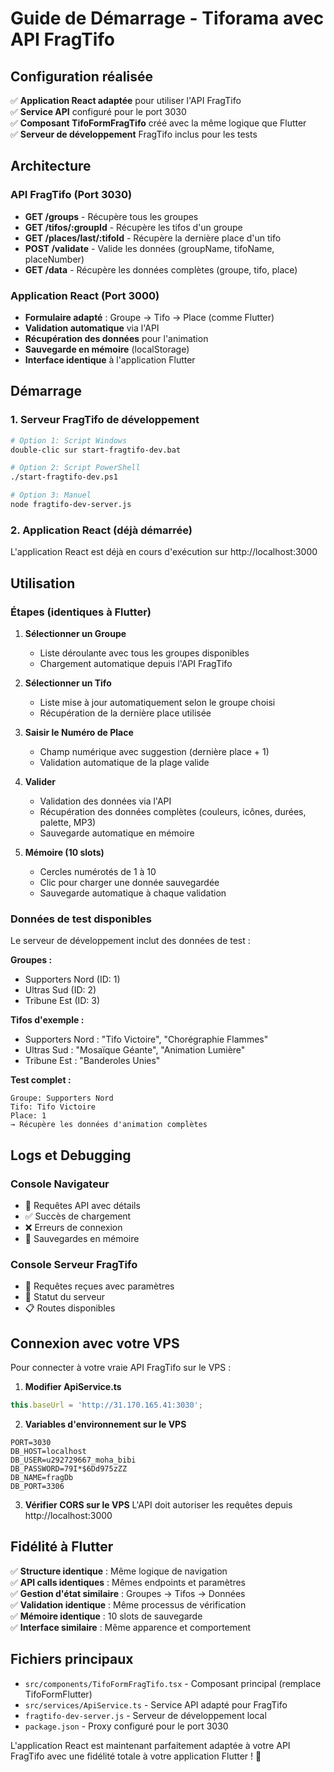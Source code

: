 # Guide de Démarrage - Tiforama avec API FragTifo

## Configuration réalisée

✅ **Application React adaptée** pour utiliser l'API FragTifo  
✅ **Service API** configuré pour le port 3030  
✅ **Composant TifoFormFragTifo** créé avec la même logique que Flutter  
✅ **Serveur de développement** FragTifo inclus pour les tests  

## Architecture

### API FragTifo (Port 3030)
- **GET /groups** - Récupère tous les groupes
- **GET /tifos/:groupId** - Récupère les tifos d'un groupe  
- **GET /places/last/:tifoId** - Récupère la dernière place d'un tifo
- **POST /validate** - Valide les données (groupName, tifoName, placeNumber)
- **GET /data** - Récupère les données complètes (groupe, tifo, place)

### Application React (Port 3000)
- **Formulaire adapté** : Groupe → Tifo → Place (comme Flutter)
- **Validation automatique** via l'API
- **Récupération des données** pour l'animation
- **Sauvegarde en mémoire** (localStorage)
- **Interface identique** à l'application Flutter

## Démarrage

### 1. Serveur FragTifo de développement
```bash
# Option 1: Script Windows
double-clic sur start-fragtifo-dev.bat

# Option 2: Script PowerShell  
./start-fragtifo-dev.ps1

# Option 3: Manuel
node fragtifo-dev-server.js
```

### 2. Application React (déjà démarrée)
L'application React est déjà en cours d'exécution sur http://localhost:3000

## Utilisation

### Étapes (identiques à Flutter)

1. **Sélectionner un Groupe**
   - Liste déroulante avec tous les groupes disponibles
   - Chargement automatique depuis l'API FragTifo

2. **Sélectionner un Tifo**  
   - Liste mise à jour automatiquement selon le groupe choisi
   - Récupération de la dernière place utilisée

3. **Saisir le Numéro de Place**
   - Champ numérique avec suggestion (dernière place + 1)
   - Validation automatique de la plage valide

4. **Valider**
   - Validation des données via l'API
   - Récupération des données complètes (couleurs, icônes, durées, palette, MP3)
   - Sauvegarde automatique en mémoire

5. **Mémoire (10 slots)**
   - Cercles numérotés de 1 à 10
   - Clic pour charger une donnée sauvegardée
   - Sauvegarde automatique à chaque validation

### Données de test disponibles

Le serveur de développement inclut des données de test :

**Groupes :**
- Supporters Nord (ID: 1)
- Ultras Sud (ID: 2) 
- Tribune Est (ID: 3)

**Tifos d'exemple :**
- Supporters Nord : "Tifo Victoire", "Chorégraphie Flammes"
- Ultras Sud : "Mosaïque Géante", "Animation Lumière"
- Tribune Est : "Banderoles Unies"

**Test complet :**
```
Groupe: Supporters Nord
Tifo: Tifo Victoire  
Place: 1
→ Récupère les données d'animation complètes
```

## Logs et Debugging

### Console Navigateur
- 📡 Requêtes API avec détails
- ✅ Succès de chargement
- ❌ Erreurs de connexion
- 💾 Sauvegardes en mémoire

### Console Serveur FragTifo
- 📡 Requêtes reçues avec paramètres
- 🚀 Statut du serveur
- 📋 Routes disponibles

## Connexion avec votre VPS

Pour connecter à votre vraie API FragTifo sur le VPS :

1. **Modifier ApiService.ts**
```typescript
this.baseUrl = 'http://31.170.165.41:3030';
```

2. **Variables d'environnement sur le VPS**
```
PORT=3030
DB_HOST=localhost  
DB_USER=u292729667_moha_bibi
DB_PASSWORD=79I*$6Dd975zZZ
DB_NAME=fragDb
DB_PORT=3306
```

3. **Vérifier CORS sur le VPS**
L'API doit autoriser les requêtes depuis http://localhost:3000

## Fidélité à Flutter

✅ **Structure identique** : Même logique de navigation  
✅ **API calls identiques** : Mêmes endpoints et paramètres  
✅ **Gestion d'état similaire** : Groupes → Tifos → Données  
✅ **Validation identique** : Même processus de vérification  
✅ **Mémoire identique** : 10 slots de sauvegarde  
✅ **Interface similaire** : Même apparence et comportement  

## Fichiers principaux

- `src/components/TifoFormFragTifo.tsx` - Composant principal (remplace TifoFormFlutter)
- `src/services/ApiService.ts` - Service API adapté pour FragTifo
- `fragtifo-dev-server.js` - Serveur de développement local
- `package.json` - Proxy configuré pour le port 3030

L'application React est maintenant parfaitement adaptée à votre API FragTifo avec une fidélité totale à votre application Flutter ! 🎉
